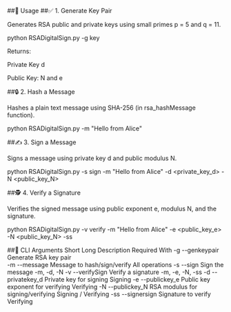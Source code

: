 ##🚀 Usage
##✅ 1. Generate Key Pair

Generates RSA public and private keys using small primes p = 5 and q = 11.

python RSADigitalSign.py -g key


Returns:

Private Key d

Public Key: N and e

##🔒 2. Hash a Message

Hashes a plain text message using SHA-256 (in rsa_hashMessage function).

python RSADigitalSign.py -m "Hello from Alice"

##✍️ 3. Sign a Message

Signs a message using private key d and public modulus N.

python RSADigitalSign.py -s sign -m "Hello from Alice" -d <private_key_d> -N <public_key_N>

##🕵️ 4. Verify a Signature

Verifies the signed message using public exponent e, modulus N, and the signature.

python RSADigitalSign.py -v verify -m "Hello from Alice" -e <public_key_e> -N <public_key_N> -ss <signature>

##🧾 CLI Arguments
Short	Long	Description	Required With
-g	--genkeypair	Generate RSA key pair	
-m	--message	Message to hash/sign/verify	All operations
-s	--sign	Sign the message	-m, -d, -N
-v	--verifySign	Verify a signature	-m, -e, -N, -ss
-d	--privatekey_d	Private key for signing	Signing
-e	--publickey_e	Public key exponent for verifying	Verifying
-N	--publickey_N	RSA modulus for signing/verifying	Signing / Verifying
-ss	--signersign	Signature to verify	Verifying
